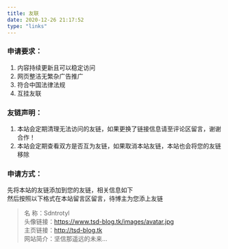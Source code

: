 ```yaml
---
title: 友联
date: 2020-12-26 21:17:52
type: "links"
---
```



### 申请要求：

1. 内容持续更新且可以稳定访问
2. 网页整洁无繁杂广告推广
3. 符合中国法律法规
4. 互挂友联

### 友链声明：

1. 本站会定期清理无法访问的友链，如果更换了链接信息请至评论区留言，谢谢合作！
2. 本站会定期查看双方是否互为友链，如果取消本站友链，本站也会将您的友链移除

### 申请方式：

先将本站的友链添加到您的友链，相关信息如下  
然后按照以下格式在本站留言区留言，待博主为您添上友链

>名         称：Sdntrotyl  
	头像链接：<https://www.tsd-blog.tk/images/avatar.jpg>  
	主页链接：<http://tsd-blog.tk>  
	网站简介：坚信那遥远的未来...
	
